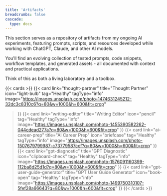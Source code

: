 ```yaml
---
title: 'Artifacts'
breadcrumbs: false
cascade:
  type: docs
---
```


This section serves as a repository of artifacts from my ongoing AI experiments, featuring prompts, scripts, and resources developed while working with ChatGPT, Claude, and other AI models.

You'll find an evolving collection of tested prompts, code snippets, workflow templates, and generated assets - all documented with context and practical applications.

Think of this as both a living laboratory and a toolbox.

{{< cards >}}
  {{< card 
    link="thought-partner" 
    title="Thought Partner" 
    icon="light-bulb" 
    tag="Healthy"
    tagType="info"
    image="https://images.unsplash.com/photo-1474631245212-32dc3c8310c6?q=80&w=1000&h=600&fit=crop"
  >}}
  {{< card 
    link="writing-editor" 
    title="Writing Editor" 
    icon="pencil" 
    tag="Healthy"
    tagType="info"
    image="https://images.unsplash.com/photo-1455390582262-044cdead277a?q=80&w=1000&h=600&fit=crop"
  >}}
  {{< card 
    link="ai-career-prep" 
    title="AI Career Prep" 
    icon="briefcase" 
    tag="Healthy"
    tagType="info"
    image="https://images.unsplash.com/photo-1507679799987-c73779587ccf?q=80&w=1000&h=600&fit=crop"
  >}}
  {{< card 
    link="gpt-diagnostic" 
    title="GPT Diagnostic" 
    icon="clipboard-check"
    tag="Healthy"
    tagType="info"
    image="https://images.unsplash.com/photo-1576091160399-112ba8d25d1d?q=80&w=1000&h=600&fit=crop"
  >}}
  {{< card 
    link="gpt-user-guide-generator" 
    title="GPT User Guide Generator" 
    icon="book-open" 
    tag="Healthy"
    tagType="info"
    image="https://images.unsplash.com/photo-1499750310107-5fef28a66643?q=80&w=1000&h=600&fit=crop"
  >}} 
{{< /cards >}}